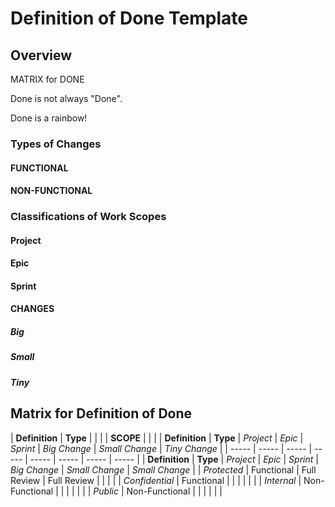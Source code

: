 # Definition of Done Template

## Overview

MATRIX for DONE

Done is not always "Done".

Done is a rainbow!

### Types of Changes

#### FUNCTIONAL

#### NON-FUNCTIONAL

### Classifications of Work Scopes

#### Project

#### Epic

#### Sprint

#### CHANGES

##### Big

##### Small

##### Tiny

## Matrix for Definition of Done

|	**Definition**	|	**Type**	|	|	|	|	**SCOPE**	|	|	|
|	**Definition**	|	**Type**	|	_Project_	|	_Epic_	|	_Sprint_	|	_Big Change_	|	_Small Change_	|	_Tiny Change_	|
| ----- | ----- | ----- | ----- | ----- | ----- | ----- | ----- |
|	**Definition**	|	**Type**	|	_Project_	|	_Epic_	|	_Sprint_	|	_Big Change_	|	_Small Change_	|	_Small Change_	|
|	_Protected_	|	Functional	|	Full Review	|	Full Review	|		|		|		|
|	_Confidential_	|	Functional	|	|	|		|		|		|
|	_Internal_	|	Non-Functional	|	|	|		|		|		|
|	_Public_	|	Non-Functional	|	|	|		|		|		|